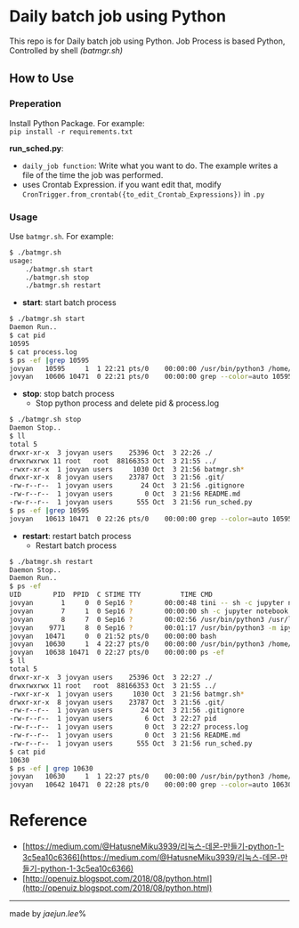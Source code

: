 # Daily batch job using Python

This repo is for Daily batch job using Python. Job Process is based Python, Controlled by shell *(batmgr.sh)*

## How to Use

### Preperation

Install Python Package. For example:  
`pip install -r requirements.txt`

**run_sched.py**:  
* `daily_job function`: Write what you want to do. The example writes a file of the time the job was performed.
* uses Crontab Expression. if you want edit that, modify `CronTrigger.from_crontab({to_edit_Crontab_Expressions})` in `.py`

### Usage

Use `batmgr.sh`. For example:
```bash
$ ./batmgr.sh
usage:
    ./batmgr.sh start
    ./batmgr.sh stop
    ./batmgr.sh restart
```

* **start**: start batch process
```bash
$ ./batmgr.sh start
Daemon Run..
$ cat pid
10595
$ cat process.log
$ ps -ef |grep 10595
jovyan   10595     1  1 22:21 pts/0    00:00:00 /usr/bin/python3 /home/jovyan/daily-batch/run_sched.py
jovyan   10606 10471  0 22:21 pts/0    00:00:00 grep --color=auto 10595
```

* **stop**: stop batch process
    * Stop python process and delete pid & process.log
```bash
$ ./batmgr.sh stop
Daemon Stop..
$ ll
total 5
drwxr-xr-x  3 jovyan users    25396 Oct  3 22:26 ./
drwxrwxrwx 11 root   root  88166353 Oct  3 21:55 ../
-rwxr-xr-x  1 jovyan users     1030 Oct  3 21:56 batmgr.sh*
drwxr-xr-x  8 jovyan users    23787 Oct  3 21:56 .git/
-rw-r--r--  1 jovyan users       24 Oct  3 21:56 .gitignore
-rw-r--r--  1 jovyan users        0 Oct  3 21:56 README.md
-rw-r--r--  1 jovyan users      555 Oct  3 21:56 run_sched.py
$ ps -ef |grep 10595
jovyan   10613 10471  0 22:26 pts/0    00:00:00 grep --color=auto 10595
```

* **restart**: restart batch process
    * Restart batch process
```bash
$ ./batmgr.sh restart
Daemon Stop..
Daemon Run..
$ ps -ef
UID        PID  PPID  C STIME TTY          TIME CMD
jovyan       1     0  0 Sep16 ?        00:00:48 tini -- sh -c jupyter notebook --notebook-dir=/home/${NB_USER} --ip=0.0.0.0 --no-browser --allow-root --port=8888 --Notebo
jovyan       7     1  0 Sep16 ?        00:00:00 sh -c jupyter notebook --notebook-dir=/home/${NB_USER} --ip=0.0.0.0 --no-browser --allow-root --port=8888 --NotebookApp.to
jovyan       8     7  0 Sep16 ?        00:02:56 /usr/bin/python3 /usr/local/bin/jupyter-notebook --notebook-dir=/home/jovyan --ip=0.0.0.0 --no-browser --allow-root --port
jovyan    9771     8  0 Sep16 ?        00:01:17 /usr/bin/python3 -m ipykernel_launcher -f /home/jovyan/.local/share/jupyter/runtime/kernel-a16d4f31-0579-448d-8694-4fd2ed2
jovyan   10471     0  0 21:52 pts/0    00:00:00 bash
jovyan   10630     1  4 22:27 pts/0    00:00:00 /usr/bin/python3 /home/jovyan/daily-batch/run_sched.py
jovyan   10638 10471  0 22:27 pts/0    00:00:00 ps -ef
$ ll
total 5
drwxr-xr-x  3 jovyan users    25396 Oct  3 22:27 ./
drwxrwxrwx 11 root   root  88166353 Oct  3 21:55 ../
-rwxr-xr-x  1 jovyan users     1030 Oct  3 21:56 batmgr.sh*
drwxr-xr-x  8 jovyan users    23787 Oct  3 21:56 .git/
-rw-r--r--  1 jovyan users       24 Oct  3 21:56 .gitignore
-rw-r--r--  1 jovyan users        6 Oct  3 22:27 pid
-rw-r--r--  1 jovyan users        0 Oct  3 22:27 process.log
-rw-r--r--  1 jovyan users        0 Oct  3 21:56 README.md
-rw-r--r--  1 jovyan users      555 Oct  3 21:56 run_sched.py
$ cat pid
10630
$ ps -ef | grep 10630
jovyan   10630     1  1 22:27 pts/0    00:00:00 /usr/bin/python3 /home/jovyan/daily-batch/run_sched.py
jovyan   10642 10471  0 22:28 pts/0    00:00:00 grep --color=auto 10630
```

# Reference
* [https://medium.com/@HatusneMiku3939/리눅스-데몬-만들기-python-1-3c5ea10c6366](https://medium.com/@HatusneMiku3939/리눅스-데몬-만들기-python-1-3c5ea10c6366)
* [http://openuiz.blogspot.com/2018/08/python.html](http://openuiz.blogspot.com/2018/08/python.html)



---
made by *jaejun.lee*%
